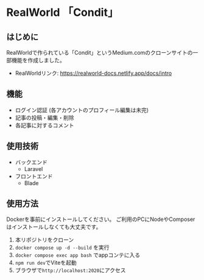# RealWorld 「Condit」

## はじめに
RealWorldで作られている「Condit」というMedium.comのクローンサイトの一部機能を作成しました。
* RealWorldリンク: <https://realworld-docs.netlify.app/docs/intro>
## 機能
* ログイン認証 (各アカウントのプロフィール編集は未完)
* 記事の投稿・編集・削除
* 各記事に対するコメント

## 使用技術
* バックエンド
    * Laravel
* フロントエンド
    * Blade

## 使用方法
Dockerを事前にインストールしてください。
ご利用のPCにNodeやComposerはインストールしなくても大丈夫です。
1. 本リポジトリをクローン
2. `docker compose up -d --build` を実行
3. `docker compose exec app bash` でappコンテに入る
4. `npm run dev`でViteを起動
5. ブラウザで`http://localhost:2020`にアクセス
